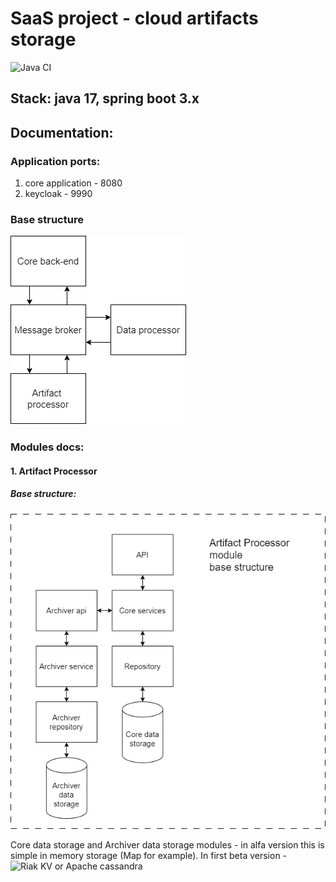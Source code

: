 # SaaS project - cloud artifacts storage

![Java CI](https://github.com/Kasean/FileGarbage/actions/workflows/java_ci.yml/badge.svg)

## Stack: java 17, spring boot 3.x

## Documentation:

### Application ports:

1. core application - 8080
2. keycloak - 9990

### Base structure

![Structure](docs/pictures/FileCloudStorageBaseStruct.png)

### Modules docs:

#### 1. Artifact Processor

##### Base structure:

![ArtifactProcessorStructure](docs/pictures/ArtifactProcessorBaseStructure.png)

Core data storage and Archiver data storage modules - in alfa version this is simple in memory storage (Map for example). 
In first beta version - ![Riak KV](https://riak.com/products/integrations/) or Apache cassandra


